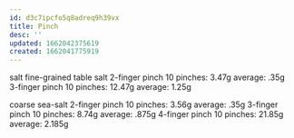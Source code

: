 ```yaml
---
id: d3c7ipcfo5q8adreq9h39vx
title: Pinch
desc: ''
updated: 1662042375619
created: 1662041775919
---
```

salt
  fine-grained table salt
    2-finger pinch
      10 pinches: 3.47g
      average: .35g
    3-finger pinch
      10 pinches: 12.47g
      average: 1.25g

  coarse sea-salt
    2-finger pinch
      10 pinches: 3.56g
      average: .35g
    3-finger pinch
      10 pinches: 8.74g
      average: .875g
    4-finger pinch
      10 pinches: 21.85g
      average: 2.185g